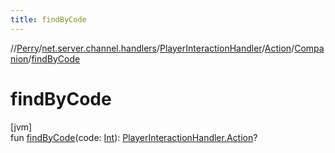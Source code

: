 ```yaml
---
title: findByCode
---
```

//[Perry](../../../../../index.html)/[net.server.channel.handlers](../../../index.html)/[PlayerInteractionHandler](../../index.html)/[Action](../index.html)/[Companion](index.html)/[findByCode](find-by-code.html)



# findByCode



[jvm]\
fun [findByCode](find-by-code.html)(code: [Int](https://kotlinlang.org/api/latest/jvm/stdlib/kotlin/-int/index.html)): [PlayerInteractionHandler.Action](../index.html)?




